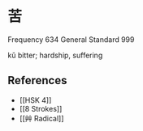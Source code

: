 # 苦
Frequency 634
General Standard 999

kǔ
bitter; hardship, suffering

## References
- [[HSK 4]]
- [[8 Strokes]]
- [[艸 Radical]]